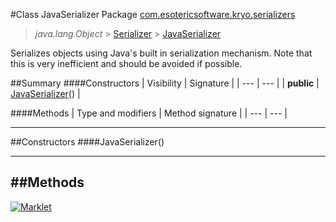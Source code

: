 #Class JavaSerializer
Package [com.esotericsoftware.kryo.serializers](README.md)<br>

> *java.lang.Object* > [Serializer](../Serializer.md) > [JavaSerializer](JavaSerializer.md)



Serializes objects using Java's built in serialization mechanism. Note that this is very inefficient and should be avoided if
 possible.


##Summary
####Constructors
| Visibility | Signature |
| --- | --- |
| **public** | [JavaSerializer](#javaserializer)() |

####Methods
| Type and modifiers | Method signature |
| --- | --- |

---


##Constructors
####JavaSerializer()
> 


---


##Methods
---

[![Marklet](https://img.shields.io/badge/Generated%20by-Marklet-green.svg)](https://github.com/Faylixe/marklet)